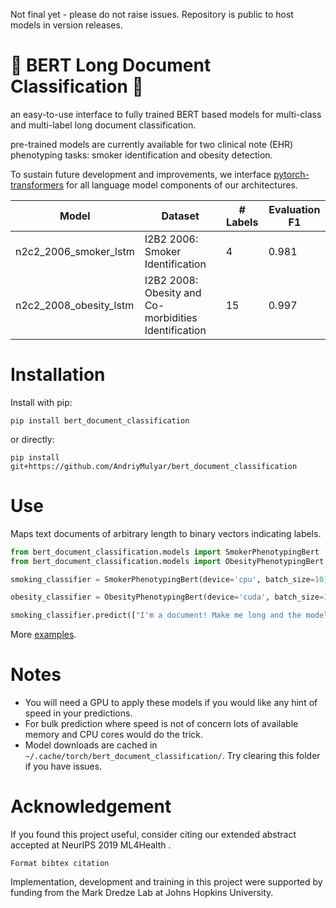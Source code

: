Not final yet - please do not raise issues. Repository is public to host models in version releases.
# :book: BERT Long Document Classification :book:
an easy-to-use interface to fully trained BERT based models for multi-class and multi-label long document classification.

pre-trained models are currently available for two clinical note (EHR) phenotyping tasks: smoker identification and obesity detection.

To sustain future development and improvements, we interface [pytorch-transformers](https://github.com/huggingface/pytorch-transformers)
for all language model components of our architectures.

| Model             |          Dataset |  # Labels |  Evaluation F1 |
|-------------------|------------------|--------|----------|
|   n2c2_2006_smoker_lstm   | I2B2 2006: Smoker Identification            | 4 |      0.981        |
| n2c2_2008_obesity_lstm | I2B2 2008: Obesity and Co-morbidities Identification    | 15 |      0.997        |

# Installation

Install with pip:

```
pip install bert_document_classification
```

or directly:

```
pip install git+https://github.com/AndriyMulyar/bert_document_classification
```

# Use
Maps text documents of arbitrary length to binary vectors indicating labels.
```python
from bert_document_classification.models import SmokerPhenotypingBert
from bert_document_classification.models import ObesityPhenotypingBert

smoking_classifier = SmokerPhenotypingBert(device='cpu', batch_size=10) #defaults to GPU prediction

obesity_classifier = ObesityPhenotypingBert(device='cuda', batch_size=10) #or CPU if you would like.

smoking_classifier.predict(["I'm a document! Make me long and the model can still perform well!"])
```
More [examples](/examples).



# Notes
- You will need a GPU to apply these models if you would like any hint of speed in your predictions.
- For bulk prediction where speed is not of concern lots of available memory and CPU cores would do the trick.
- Model downloads are cached in `~/.cache/torch/bert_document_classification/`. Try clearing this folder if you have issues.



# Acknowledgement
If you found this project useful, consider citing our extended abstract accepted at NeurIPS 2019 ML4Health .

```
Format bibtex citation
```

Implementation, development and training in this project were supported by funding from the Mark Dredze Lab at Johns Hopkins University.
